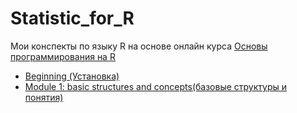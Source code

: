 # Statistic_for_R
Мои конспекты по языку  R на основе онлайн курса [Основы программирования на R](https://stepik.org/course/497)

* [Beginning (Установка)](https://github.com/ifanzilka/Statistic_for_R/blob/main/1.Beginning/readme.md)
* [Module 1: basic structures and concepts(базовые структуры и понятия)](https://github.com/ifanzilka/Statistic_for_R/blob/main/Module%201:%20basic%20structures%20and%20concepts/readme.md)
